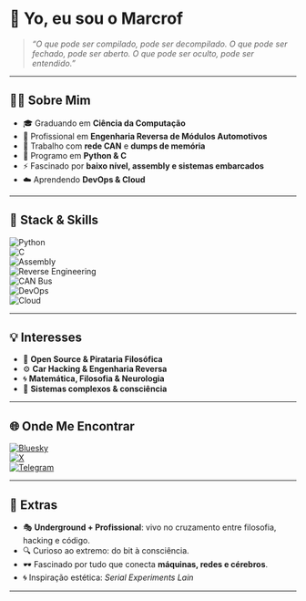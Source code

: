 
# 👋 Yo, eu sou o **Marcrof**  

> _“O que pode ser compilado, pode ser decompilado. O que pode ser fechado, pode ser aberto. O que pode ser oculto, pode ser entendido.”_  

---

## 🧑‍💻 Sobre Mim  

- 🎓 Graduando em **Ciência da Computação**  
- 🚗 Profissional em **Engenharia Reversa de Módulos Automotivos**  
- 🔧 Trabalho com **rede CAN** e **dumps de memória**  
- 🐍 Programo em **Python & C**  
- ⚡ Fascinado por **baixo nível, assembly e sistemas embarcados**  
- ☁️ Aprendendo **DevOps & Cloud**  

---

## 🚀 Stack & Skills  

![Python](https://img.shields.io/badge/Python-3670A0?style=for-the-badge&logo=python&logoColor=ffdd54)  
![C](https://img.shields.io/badge/C-00599C?style=for-the-badge&logo=c&logoColor=white)  
![Assembly](https://img.shields.io/badge/Assembly-525252?style=for-the-badge&logo=asm&logoColor=white)  
![Reverse Engineering](https://img.shields.io/badge/Reverse%20Engineering-000000?style=for-the-badge&logo=probot&logoColor=white)  
![CAN Bus](https://img.shields.io/badge/CAN%20Bus-A020F0?style=for-the-badge&logo=automattic&logoColor=white)  
![DevOps](https://img.shields.io/badge/DevOps-0A66C2?style=for-the-badge&logo=azuredevops&logoColor=white)  
![Cloud](https://img.shields.io/badge/Cloud-1F425F?style=for-the-badge&logo=icloud&logoColor=white)  

---

## 💡 Interesses  

- 📂 **Open Source & Pirataria Filosófica**  
- ⚙️ **Car Hacking & Engenharia Reversa**  
- 🌀 **Matemática, Filosofia & Neurologia**  
- 🔮 **Sistemas complexos & consciência**  

---

## 🌐 Onde Me Encontrar  

[![Bluesky](https://img.shields.io/badge/Bluesky-0288D1?style=for-the-badge&logo=bluesky&logoColor=white)](https://bsky.app/profile/marcrof.bsky.social)  
[![X](https://img.shields.io/badge/Twitter-000000?style=for-the-badge&logo=x&logoColor=white)](https://x.com/RcrofM)  
[![Telegram](https://img.shields.io/badge/Telegram-2CA5E0?style=for-the-badge&logo=telegram&logoColor=white)](https://t.me/bytelain)  

---

## 🖤 Extras  

- 🎭 **Underground + Profissional**: vivo no cruzamento entre filosofia, hacking e código.  
- 🔍 Curioso ao extremo: do bit à consciência.  
- 🕶️ Fascinado por tudo que conecta **máquinas, redes e cérebros**.  
- 🌀 Inspiração estética: _Serial Experiments Lain_  

---

<!-- Footer com glitchy vibe -->
